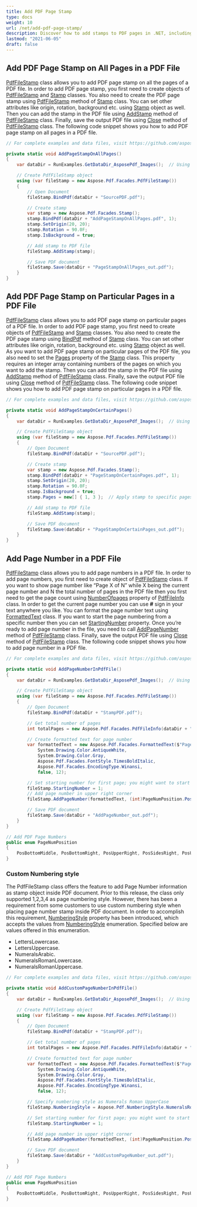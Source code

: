 ```yaml
---
title: Add PDF Page Stamp
type: docs
weight: 10
url: /net/add-pdf-page-stamp/
description: Discover how to add stamps to PDF pages in .NET, including text and images, for watermarking or branding using Aspose.PDF.
lastmod: "2021-06-05"
draft: false
---
```

<script type="application/ld+json">
{
    "@context": "https://schema.org",
    "@type": "TechArticle",
    "headline": "Add PDF Page Stamp",
    "alternativeHeadline": "Enhance PDFs with Custom Stamps and Page Numbers",
    "abstract": "Introducing the PDF Page Stamp feature that allows users to effortlessly add customized stamps on all or specific pages of a PDF document using the PdfFileStamp class. This functionality enhances document personalization by enabling various attributes like rotation, background, and custom numbering styles for page stamps, making your PDF files not only unique but also professionally polished",
    "author": {
        "@type": "Person",
        "name": "Anastasiia Holub",
        "givenName": "Anastasiia",
        "familyName": "Holub",
        "url": "https://www.linkedin.com/in/anastasiia-holub-750430225/"
    },
    "genre": "pdf document generation",
    "wordcount": "1309",
    "proficiencyLevel": "Beginner",
    "publisher": {
        "@type": "Organization",
        "name": "Aspose.PDF for .NET",
        "url": "https://products.aspose.com/pdf",
        "logo": "https://www.aspose.cloud/templates/aspose/img/products/pdf/aspose_pdf-for-net.svg",
        "alternateName": "Aspose",
        "sameAs": [
            "https://facebook.com/aspose.pdf/",
            "https://twitter.com/asposepdf",
            "https://www.youtube.com/channel/UCmV9sEg_QWYPi6BJJs7ELOg/featured",
            "https://www.linkedin.com/company/aspose",
            "https://stackoverflow.com/questions/tagged/aspose",
            "https://aspose.quora.com/",
            "https://aspose.github.io/"
        ],
        "contactPoint": [
            {
                "@type": "ContactPoint",
                "telephone": "+1 903 306 1676",
                "contactType": "sales",
                "areaServed": "US",
                "availableLanguage": "en"
            },
            {
                "@type": "ContactPoint",
                "telephone": "+44 141 628 8900",
                "contactType": "sales",
                "areaServed": "GB",
                "availableLanguage": "en"
            },
            {
                "@type": "ContactPoint",
                "telephone": "+61 2 8006 6987",
                "contactType": "sales",
                "areaServed": "AU",
                "availableLanguage": "en"
            }
        ]
    },
    "url": "/net/add-pdf-page-stamp/",
    "mainEntityOfPage": {
        "@type": "WebPage",
        "@id": "/net/add-pdf-page-stamp/"
    },
    "dateModified": "2024-11-25",
    "description": "Aspose.PDF can perform not only simple and easy tasks but also cope with more complex goals. Check the next section for advanced users and developers."
}
</script>

## Add PDF Page Stamp on All Pages in a PDF File

[PdfFileStamp](https://reference.aspose.com/pdf/net/aspose.pdf.facades/pdffilestamp) class allows you to add PDF page stamp on all the pages of a PDF file. In order to add PDF page stamp, you first need to create objects of [PdfFileStamp](https://reference.aspose.com/pdf/net/aspose.pdf.facades/pdffilestamp) and [Stamp](https://reference.aspose.com/pdf/net/aspose.pdf/stamp) classes. You also need to create the PDF page stamp using [PdfFileStamp](https://reference.aspose.com/pdf/net/aspose.pdf.facades/pdffilestamp)  method of [Stamp](https://reference.aspose.com/pdf/net/aspose.pdf/stamp) class. You can set other attributes like origin, rotation, background etc. using [Stamp](https://reference.aspose.com/pdf/net/aspose.pdf/stamp) object as well. Then you can add the stamp in the PDF file using [AddStamp](https://reference.aspose.com/pdf/net/aspose.pdf.facades/pdffilestamp/methods/addstamp) method of [PdfFileStamp](https://reference.aspose.com/pdf/net/aspose.pdf.facades/pdffilestamp) class. Finally, save the output PDF file using [Close](https://reference.aspose.com/pdf/net/aspose.pdf.facades/facade/methods/close) method of [PdfFileStamp](https://reference.aspose.com/pdf/net/aspose.pdf.facades/pdffilestamp) class. The following code snippet shows you how to add PDF page stamp on all pages in a PDF file.

```csharp
// For complete examples and data files, visit https://github.com/aspose-pdf/Aspose.PDF-for-.NET

private static void AddPageStampOnAllPages()
{
    var dataDir = RunExamples.GetDataDir_AsposePdf_Images();  // Using dynamic path

    // Create PdfFileStamp object
    using (var fileStamp = new Aspose.Pdf.Facades.PdfFileStamp())
    {
        // Open Document
        fileStamp.BindPdf(dataDir + "SourcePDF.pdf");

        // Create stamp
        var stamp = new Aspose.Pdf.Facades.Stamp();
        stamp.BindPdf(dataDir + "AddPageStampOnAllPages.pdf", 1);
        stamp.SetOrigin(20, 20);
        stamp.Rotation = 90.0F;
        stamp.IsBackground = true;

        // Add stamp to PDF file
        fileStamp.AddStamp(stamp);

        // Save PDF document
        fileStamp.Save(dataDir + "PageStampOnAllPages_out.pdf");
    }
}
```

## Add PDF Page Stamp on Particular Pages in a PDF File

[PdfFileStamp](https://reference.aspose.com/pdf/net/aspose.pdf.facades/pdffilestamp) class allows you to add PDF page stamp on particular pages of a PDF file. In order to add PDF page stamp, you first need to create objects of [PdfFileStamp](https://reference.aspose.com/pdf/net/aspose.pdf.facades/pdffilestamp) and [Stamp](https://reference.aspose.com/pdf/net/aspose.pdf/stamp) classes. You also need to create the PDF page stamp using [BindPdf](https://reference.aspose.com/pdf/net/aspose.pdf.facades.facade/bindpdf/methods/3) method of [Stamp](https://reference.aspose.com/pdf/net/aspose.pdf/stamp) class. You can set other attributes like origin, rotation, background etc. using [Stamp](https://reference.aspose.com/pdf/net/aspose.pdf/stamp) object as well. As you want to add PDF page stamp on particular pages of the PDF file, you also need to set the [Pages](https://reference.aspose.com/pdf/net/aspose.pdf.facades/stamp/properties/pages) property of the [Stamp](https://reference.aspose.com/pdf/net/aspose.pdf/stamp) class. This property requires an integer array containing numbers of the pages on which you want to add the stamp. Then you can add the stamp in the PDF file using [AddStamp](https://reference.aspose.com/pdf/net/aspose.pdf.facades/pdffilestamp/methods/addstamp) method of [PdfFileStamp](https://reference.aspose.com/pdf/net/aspose.pdf.facades/pdffilestamp) class. Finally, save the output PDF file using [Close](https://reference.aspose.com/pdf/net/aspose.pdf.facades/facade/methods/close) method of [PdfFileStamp](https://reference.aspose.com/pdf/net/aspose.pdf.facades/pdffilestamp) class. The following code snippet shows you how to add PDF page stamp on particular pages in a PDF file.

```csharp
// For complete examples and data files, visit https://github.com/aspose-pdf/Aspose.PDF-for-.NET

private static void AddPageStampOnCertainPages()
{
    var dataDir = RunExamples.GetDataDir_AsposePdf_Images();  // Using dynamic path

    // Create PdfFileStamp object
    using (var fileStamp = new Aspose.Pdf.Facades.PdfFileStamp())
    {
        // Open Document
        fileStamp.BindPdf(dataDir + "SourcePDF.pdf");

        // Create stamp
        var stamp = new Aspose.Pdf.Facades.Stamp();
        stamp.BindPdf(dataDir + "PageStampOnCertainPages.pdf", 1);
        stamp.SetOrigin(20, 20);
        stamp.Rotation = 90.0F;
        stamp.IsBackground = true;
        stamp.Pages = new[] { 1, 3 };  // Apply stamp to specific pages (1 and 3)

        // Add stamp to PDF file
        fileStamp.AddStamp(stamp);

        // Save PDF document
        fileStamp.Save(dataDir + "PageStampOnCertainPages_out.pdf");
    }
}
```

## Add Page Number in a PDF File

[PdfFileStamp](https://reference.aspose.com/pdf/net/aspose.pdf.facades/pdffilestamp) class allows you to add page numbers in a PDF file. In order to add page numbers, you first need to create object of [PdfFileStamp](https://reference.aspose.com/pdf/net/aspose.pdf.facades/pdffilestamp) class. If you want to show page number like “Page X of N” while X being the current page number and N the total number of pages in the PDF file then you first need to get the page count using [NumberOfpages](https://reference.aspose.com/pdf/net/aspose.pdf.facades/pdffileinfo/properties/numberofpages) property of [PdfFileInfo](https://reference.aspose.com/pdf/net/aspose.pdf.facades/pdffileinfo) class. In order to get the current page number you can use **#** sign in your text anywhere you like. You can format the page number text using [FormattedText](https://reference.aspose.com/pdf/net/aspose.pdf.facades/formattedtext) class. If you want to start the page numbering from a specific number then you can set [StartingNumber](https://reference.aspose.com/pdf/net/aspose.pdf.facades/pdffilestamp/properties/startingnumber) property. Once you’re ready to add page number in the file, you need to call [AddPageNumber](https://reference.aspose.com/pdf/net/aspose.pdf.facades.pdffilestamp/addpagenumber/methods/7) method of [PdfFileStamp](https://reference.aspose.com/pdf/net/aspose.pdf.facades/pdffilestamp) class. Finally, save the output PDF file using [Close](https://reference.aspose.com/pdf/net/aspose.pdf.facades/facade/methods/close) method of [PdfFileStamp](https://reference.aspose.com/pdf/net/aspose.pdf.facades/pdffilestamp) class. The following code snippet shows you how to add page number in a PDF file.

```csharp
// For complete examples and data files, visit https://github.com/aspose-pdf/Aspose.PDF-for-.NET

private static void AddPageNumberInPdfFile()
{
    var dataDir = RunExamples.GetDataDir_AsposePdf_Images();  // Using dynamic path

    // Create PdfFileStamp object
    using (var fileStamp = new Aspose.Pdf.Facades.PdfFileStamp())
    {
        // Open Document
        fileStamp.BindPdf(dataDir + "StampPDF.pdf");

        // Get total number of pages
        int totalPages = new Aspose.Pdf.Facades.PdfFileInfo(dataDir + "StampPDF.pdf").NumberOfPages;

        // Create formatted text for page number
        var formattedText = new Aspose.Pdf.Facades.FormattedText($"Page # of {totalPages}",
            System.Drawing.Color.AntiqueWhite,
            System.Drawing.Color.Gray,
            Aspose.Pdf.Facades.FontStyle.TimesBoldItalic,
            Aspose.Pdf.Facades.EncodingType.Winansi,
            false, 12);

        // Set starting number for first page; you might want to start from 2 or more
        fileStamp.StartingNumber = 1;
        // Add page number in upper right corner
        fileStamp.AddPageNumber(formattedText, (int)PageNumPosition.PosUpperRight);

        // Save PDF document
        fileStamp.Save(dataDir + "AddPageNumber_out.pdf");
    }
}

// Add PDF Page Numbers
public enum PageNumPosition
{
    PosBottomMiddle, PosBottomRight, PosUpperRight, PosSidesRight, PosUpperMiddle, PosBottomLeft, PosSidesLeft, PosUpperLeft
}
```

### Custom Numbering style

The PdfFileStamp class offers the feature to add Page Number information as stamp object inside PDF document. Prior to this release, the class only supported 1,2,3,4 as page numbering style. However, there has been a requirement from some customers to use custom numbering style when placing page number stamp inside PDF document. In order to accomplish this requirement, [NumberingStyle](https://reference.aspose.com/pdf/net/aspose.pdf/numberingstyle) property has been introduced, which accepts the values from [NumberingStyle](https://reference.aspose.com/pdf/net/aspose.pdf/numberingstyle) enumeration. Specified below are values offered in this enumeration.

- LettersLowercase.
- LettersUppercase.
- NumeralsArabic.
- NumeralsRomanLowercase.
- NumeralsRomanUppercase.

```csharp
// For complete examples and data files, visit https://github.com/aspose-pdf/Aspose.PDF-for-.NET

private static void AddCustomPageNumberInPdfFile()
{
    var dataDir = RunExamples.GetDataDir_AsposePdf_Images();  // Using dynamic path

    // Create PdfFileStamp object
    using (var fileStamp = new Aspose.Pdf.Facades.PdfFileStamp())
    {
        // Open Document
        fileStamp.BindPdf(dataDir + "StampPDF.pdf");

        // Get total number of pages
        int totalPages = new Aspose.Pdf.Facades.PdfFileInfo(dataDir + "StampPDF.pdf").NumberOfPages;

        // Create formatted text for page number
        var formattedText = new Aspose.Pdf.Facades.FormattedText($"Page # of {totalPages}",
            System.Drawing.Color.AntiqueWhite,
            System.Drawing.Color.Gray,
            Aspose.Pdf.Facades.FontStyle.TimesBoldItalic,
            Aspose.Pdf.Facades.EncodingType.Winansi,
            false, 12);

        // Specify numbering style as Numerals Roman UpperCase
        fileStamp.NumberingStyle = Aspose.Pdf.NumberingStyle.NumeralsRomanUppercase;

        // Set starting number for first page; you might want to start from 2 or more
        fileStamp.StartingNumber = 1;

        // Add page number in upper right corner
        fileStamp.AddPageNumber(formattedText, (int)PageNumPosition.PosUpperRight);

        // Save PDF document
        fileStamp.Save(dataDir + "AddCustomPageNumber_out.pdf");
    }
}

// Add PDF Page Numbers
public enum PageNumPosition
{
    PosBottomMiddle, PosBottomRight, PosUpperRight, PosSidesRight, PosUpperMiddle, PosBottomLeft, PosSidesLeft, PosUpperLeft
}
```
